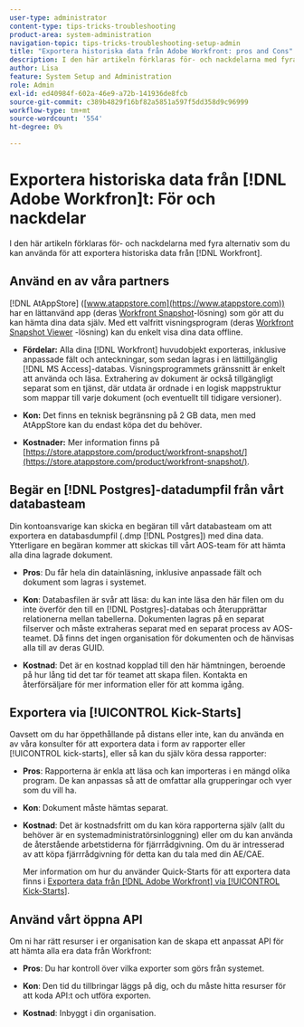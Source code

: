 ```yaml
---
user-type: administrator
content-type: tips-tricks-troubleshooting
product-area: system-administration
navigation-topic: tips-tricks-troubleshooting-setup-admin
title: "Exportera historiska data från Adobe Workfront: pros and Cons"
description: I den här artikeln förklaras för- och nackdelarna med fyra alternativ som du kan använda för att exportera historiska data från Workfront.
author: Lisa
feature: System Setup and Administration
role: Admin
exl-id: ed40984f-602a-46e9-a72b-141936de8fcb
source-git-commit: c389b4829f16bf82a5851a597f5dd358d9c96999
workflow-type: tm+mt
source-wordcount: '554'
ht-degree: 0%

---
```


# Exportera historiska data från [!DNL Adobe Workfron]t: För och nackdelar

I den här artikeln förklaras för- och nackdelarna med fyra alternativ som du kan använda för att exportera historiska data från [!DNL Workfront].

## Använd en av våra partners

[!DNL AtAppStore] ([www.atappstore.com](https://www.atappstore.com)) har en lättanvänd app (deras [Workfront Snapshot](https://store.atappstore.com/product/workfront-snapshot/)-lösning) som gör att du kan hämta dina data själv. Med ett valfritt visningsprogram (deras [Workfront Snapshot Viewer](https://store.atappstore.com/product/workfront-snapshot-viewer/) -lösning) kan du enkelt visa dina data offline.

* **Fördelar:** Alla dina [!DNL Workfront] huvudobjekt exporteras, inklusive anpassade fält och anteckningar, som sedan lagras i en lättillgänglig [!DNL MS Access]-databas. Visningsprogrammets gränssnitt är enkelt att använda och läsa. Extrahering av dokument är också tillgängligt separat som en tjänst, där utdata är ordnade i en logisk mappstruktur som mappar till varje dokument (och eventuellt till tidigare versioner).

* **Kon:** Det finns en teknisk begränsning på 2 GB data, men med AtAppStore kan du endast köpa det du behöver.

* **Kostnader:** Mer information finns på [https://store.atappstore.com/product/workfront-snapshot/](https://store.atappstore.com/product/workfront-snapshot/).

## Begär en [!DNL Postgres]-datadumpfil från vårt databasteam

Din kontoansvarige kan skicka en begäran till vårt databasteam om att exportera en databasdumpfil (.dmp [!DNL Postgres]) med dina data. Ytterligare en begäran kommer att skickas till vårt AOS-team för att hämta alla dina lagrade dokument.

* **Pros**: Du får hela din datainläsning, inklusive anpassade fält och dokument som lagras i systemet.

* **Kon**: Databasfilen är svår att läsa: du kan inte läsa den här filen om du inte överför den till en [!DNL Postgres]-databas och återupprättar relationerna mellan tabellerna. Dokumenten lagras på en separat filserver och måste extraheras separat med en separat process av AOS-teamet. Då finns det ingen organisation för dokumenten och de hänvisas alla till av deras GUID.

* **Kostnad**: Det är en kostnad kopplad till den här hämtningen, beroende på hur lång tid det tar för teamet att skapa filen. Kontakta en återförsäljare för mer information eller för att komma igång.

## Exportera via [!UICONTROL Kick-Starts]

Oavsett om du har öppethållande på distans eller inte, kan du använda en av våra konsulter för att exportera data i form av rapporter eller [!UICONTROL kick-starts], eller så kan du själv köra dessa rapporter:

* **Pros**: Rapporterna är enkla att läsa och kan importeras i en mängd olika program. De kan anpassas så att de omfattar alla grupperingar och vyer som du vill ha.

* **Kon**: Dokument måste hämtas separat.

* **Kostnad**: Det är kostnadsfritt om du kan köra rapporterna själv (allt du behöver är en systemadministratörsinloggning) eller om du kan använda de återstående arbetstiderna för fjärrrådgivning. Om du är intresserad av att köpa fjärrrådgivning för detta kan du tala med din AE/CAE.

  Mer information om hur du använder Quick-Starts för att exportera data finns i [Exportera data från [!DNL Adobe Workfront] via [!UICONTROL Kick-Starts]](../../administration-and-setup/manage-workfront/using-kick-starts/export-data-from-wf-via-kick-starts.md).

## Använd vårt öppna API

Om ni har rätt resurser i er organisation kan de skapa ett anpassat API för att hämta alla era data från Workfront:

* **Pros**: Du har kontroll över vilka exporter som görs från systemet.

* **Kon**: Den tid du tillbringar läggs på dig, och du måste hitta resurser för att koda API:t och utföra exporten.

* **Kostnad**: Inbyggt i din organisation.
